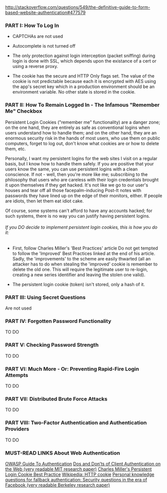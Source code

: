 http://stackoverflow.com/questions/549/the-definitive-guide-to-form-based-website-authentication#477579

### PART I: How To Log In

* CAPTCHAs are not used

* Autocomplete is not turned off

* The only protection against login interception (packet sniffing) during login is done with SSL, which depends upon the existance of a cert or using a reverse proxy.

* The cookie has the secure and HTTP Only flags set.  The value of the cookie is not predictable because each it is encrypted with AES using the app's secret key which in a production environment should be an environment variable.  No other state is stored in the cookie.

### PART II: How To Remain Logged In - The Infamous "Remember Me" Checkbox

Persistent Login Cookies ("remember me" functionality) are a danger zone; on the one hand, they are entirely as safe as conventional logins when users understand how to handle them; and on the other hand, they are an enormous security risk in the hands of most users, who use them on public computers, forget to log out, don't know what cookies are or how to delete them, etc.

Personally, I want my persistent logins for the web sites I visit on a regular basis, but I know how to handle them safely. If you are positive that your users know the same, you can use persistent logins with a clean conscience. If not - well, then you're more like me; subscribing to the philosophy that users who are careless with their login credentials brought it upon themselves if they get hacked. It's not like we go to our user's houses and tear off all those facepalm-inducing Post-It notes with passwords they have lined up on the edge of their monitors, either. If people are idiots, then let them eat idiot cake.

Of course, some systems can't afford to have any accounts hacked; for such systems, there is no way you can justify having persistent logins.

###### If you DO decide to implement persistent login cookies, this is how you do it:

* First, follow Charles Miller's 'Best Practices' article Do not get tempted to follow the 'Improved' Best Practices linked at the end of his article. Sadly, the 'improvements' to the scheme are easily thwarted (all an attacker has to do when stealing the 'improved' cookie is remember to delete the old one. This will require the legitimate user to re-login, creating a new series identifier and leaving the stolen one valid).

* The persistent login cookie (token) isn't stored, only a hash of it.

### PART III: Using Secret Questions

Are not used

### PART IV: Forgotten Password Functionality

TO DO

### PART V: Checking Password Strength

TO DO

### PART VI: Much More - Or: Preventing Rapid-Fire Login Attempts

TO DO

### PART VII: Distributed Brute Force Attacks

TO DO

### PART VIII: Two-Factor Authentication and Authentication Providers

TO DO

### MUST-READ LINKS About Web Authentication

[OWASP Guide To Authentication](http://www.owasp.org/index.php/Guide_to_Authentication)
[Dos and Don’ts of Client Authentication on the Web (very readable MIT research paper)](http://cookies.lcs.mit.edu/pubs/webauth%3atr.pdf)
[Charles Miller's Persistent Login Cookie Best Practice](http://fishbowl.pastiche.org/2004/01/19/persistent_login_cookie_best_practice/)
[Wikipedia: HTTP cookie](http://en.wikipedia.org/wiki/HTTP_cookie#Drawbacks_of_cookies)
[Personal knowledge questions for fallback authentication: Security questions in the era of Facebook (very readable Berkeley research paper)](http://cups.cs.cmu.edu/soups/2008/proceedings/p13Rabkin.pdf)

